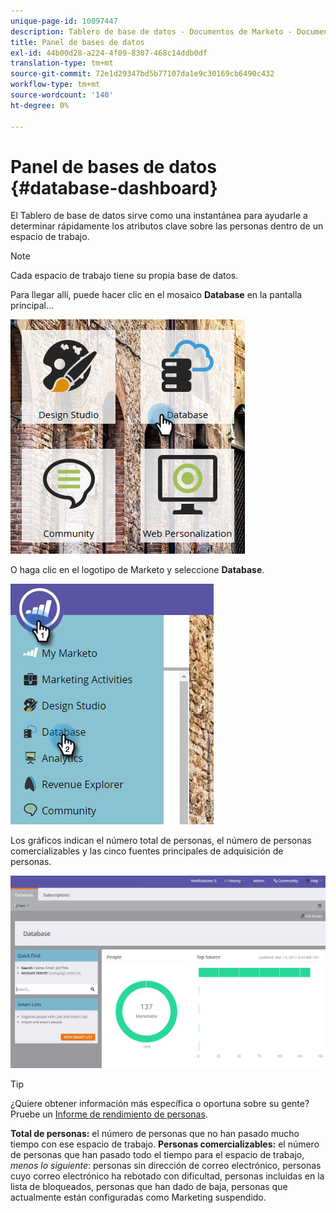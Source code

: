```yaml
---
unique-page-id: 10097447
description: Tablero de base de datos - Documentos de Marketo - Documentación del producto
title: Panel de bases de datos
exl-id: 44b00d28-a224-4f09-8307-468c14ddb0df
translation-type: tm+mt
source-git-commit: 72e1d29347bd5b77107da1e9c30169cb6490c432
workflow-type: tm+mt
source-wordcount: '140'
ht-degree: 0%

---
```


# Panel de bases de datos {#database-dashboard}

El Tablero de base de datos sirve como una instantánea para ayudarle a determinar rápidamente los atributos clave sobre las personas dentro de un espacio de trabajo.

>[!NOTE]
>
>Cada espacio de trabajo tiene su propia base de datos.

Para llegar allí, puede hacer clic en el mosaico **Database** en la pantalla principal...

![](assets/db-3.png)

O haga clic en el logotipo de Marketo y seleccione **Database**.

![](assets/db2.png)

Los gráficos indican el número total de personas, el número de personas comercializables y las cinco fuentes principales de adquisición de personas.

![](assets/three-7.png)

>[!TIP]
>
>¿Quiere obtener información más específica o oportuna sobre su gente? Pruebe un [Informe de rendimiento de personas](/help/marketo/product-docs/reporting/basic-reporting/report-types/people-performance-report.md).

**Total de personas:** el número de personas que no han pasado mucho tiempo con ese espacio de trabajo.  **Personas comercializables:** el número de personas que han pasado todo el tiempo para el espacio de trabajo,  _menos lo siguiente_: personas sin dirección de correo electrónico, personas cuyo correo electrónico ha rebotado con dificultad, personas incluidas en la lista de bloqueados, personas que han dado de baja, personas que actualmente están configuradas como Marketing suspendido.
